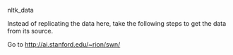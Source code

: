 nltk_data

Instead of replicating the data here, take the following steps to get the data from its source.

Go to http://ai.stanford.edu/~rion/swn/
